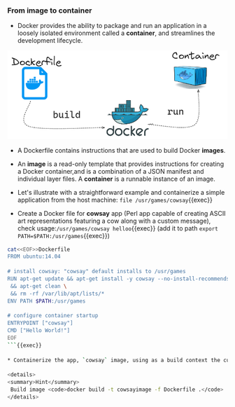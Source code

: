 
### From image to container

* Docker provides the ability to package and run an application in a loosely isolated environment called a **container**, and streamlines the development lifecycle.

![Scan results](./assets/workflow.png)

* A Dockerfile contains instructions that are used to build Docker **images**.

* An **image** is a read-only template that provides instructions for creating a Docker container,and is a combination of a JSON manifest and individual layer files. A **container** is a runnable instance of an image.

* Let's illustrate with a straightforward example and containerize a simple application from the host machine: `file /usr/games/cowsay`{{exec}}

* Create a Docker file for **cowsay** app (Perl app capable of creating ASCII art representations featuring a cow along with a custom message), check usage:`/usr/games/cowsay helloo`{{exec}} (add it to path `export PATH=$PATH:/usr/games`{{exec}})

```bash
cat<<EOF>>Dockerfile
FROM ubuntu:14.04

# install cowsay: "cowsay" default installs to /usr/games
RUN apt-get update && apt-get install -y cowsay --no-install-recommends \
 && apt-get clean \
 && rm -rf /var/lib/apt/lists/*
ENV PATH $PATH:/usr/games

# configure container startup
ENTRYPOINT ["cowsay"]
CMD ["Hello World!"]
EOF
```{{exec}}

* Containerize the app, `cowsay` image, using as a build context the current directory containing the **Dockerfile**.Check if the image has been successfully built `docker images | grep cowsay`{{exec}} and start a container based on `cowsay` image: `docker run cowsay`{{exec}}.What happens?

<details>
<summary>Hint</summary>
 Build image <code>docker build -t cowsayimage -f Dockerfile .</code> 
</details>